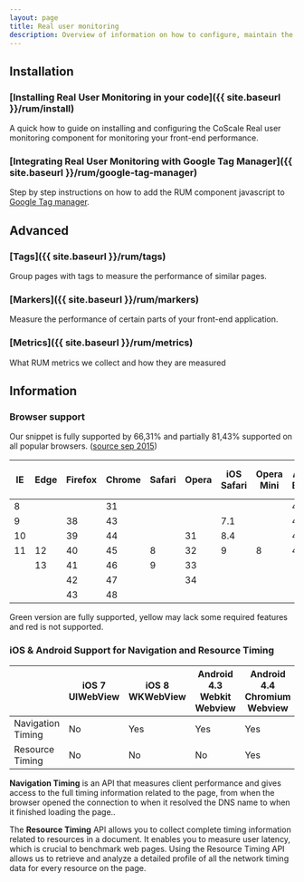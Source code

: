 ```yaml
---
layout: page
title: Real user monitoring
description: Overview of information on how to configure, maintain the CoScale real user monitoring component.
---
```


## Installation

### [Installing Real User Monitoring in your code]({{ site.baseurl }}/rum/install)
A quick how to guide on installing and configuring the CoScale Real user monitoring component for monitoring your front-end performance.

### [Integrating Real User Monitoring with Google Tag Manager]({{ site.baseurl }}/rum/google-tag-manager)
Step by step instructions on how to add the RUM component javascript to <a href="https://www.google.com/tagmanager/" target="_BLANK">Google Tag manager</a>.

## Advanced

### [Tags]({{ site.baseurl }}/rum/tags)
Group pages with tags to measure the performance of similar pages.

### [Markers]({{ site.baseurl }}/rum/markers)
Measure the performance of certain parts of your front-end application.

### [Metrics]({{ site.baseurl }}/rum/metrics)
What RUM metrics we collect and how they are measured

## Information

### Browser support

Our snippet is fully supported by 66,31% and partially 81,43% supported on all popular browsers. (<a href="http://caniuse.com/" target="_BLANK">source sep 2015</a>)

<table class="table table-hover table-browsers">
    <thead>
        <tr>
            <th>IE</th>
            <th>Edge</th>
            <th>Firefox</th>
            <th>Chrome</th>
            <th>Safari</th>
            <th>Opera</th>
            <th>iOS Safari</th>
            <th>Opera Mini</th>
            <th>Android Browser</th>
            <th>Chrome for Android</th>
        </tr>
    </thead>
    <tbody>
        <tr>
            <td class="danger">8</td>
            <td class=""></td>
            <td class=""></td>
            <td class="success">31</td>
            <td class=""></td>
            <td class=""></td>
            <td class=""></td>
            <td class=""></td>
            <td class="warning">4.1</td>
            <td class=""></td>
        </tr>
        <tr>
            <td class="warning">9</td>
            <td class=""></td>
            <td class="success">38</td>
            <td class="success">43</td>
            <td class=""></td>
            <td class=""></td>
            <td class="danger">7.1</td>
            <td class=""></td>
            <td class="warning">4.3</td>
            <td class=""></td>
        </tr>
        <tr>
            <td class="success">10</td>
            <td class=""></td>
            <td class="success">39</td>
            <td class="success">44</td>
            <td class=""></td>
            <td class="success">31</td>
            <td class="danger">8.4</td>
            <td class=""></td>
            <td class="success">4.4.4</td>
            <td class=""></td>
        </tr>
        <tr class="current">
            <td class="success">11</td>
            <td class="success">12</td>
            <td class="success">40</td>
            <td class="success">45</td>
            <td class="warning">8</td>
            <td class="success">32</td>
            <td class="warning">9</td>
            <td class="danger">8</td>
            <td class="success">44</td>
            <td class="success">44</td>
        </tr>
        <tr>
            <td class=""></td>
            <td class="success">13</td>
            <td class="success">41</td>
            <td class="success">46</td>
            <td class="warning">9</td>
            <td class="success">33</td>
            <td class=""></td>
            <td class=""></td>
            <td class=""></td>
            <td class=""></td>
        </tr>
        <tr>
            <td class=""></td>
            <td class=""></td>
            <td class="success">42</td>
            <td class="success">47</td>
            <td class=""></td>
            <td class="success">34</td>
            <td class=""></td>
            <td class=""></td>
            <td class=""></td>
            <td class=""></td>
        </tr>
        <tr>
            <td class=""></td>
            <td class=""></td>
            <td class="success">43</td>
            <td class="success">48</td>
            <td class=""></td>
            <td class=""></td>
            <td class=""></td>
            <td class=""></td>
            <td class=""></td>
            <td class=""></td>
        </tr>
    </tbody>
</table>
<span class="text-success">Green version are fully supported</span>, <span class="text-warning">yellow may lack some required features</span> and <span class="text-danger">red is not supported</span>.

### iOS & Android Support for Navigation and Resource Timing

<table class="table table-hover table-browsers">
    <thead>
        <tr>
            <th>&nbsp;</th>
            <th>iOS 7 UIWebView</th>
            <th>iOS 8 WKWebView</th>
            <th>Android 4.3 Webkit Webview</th>
            <th>Android 4.4 Chromium Webview</th>
        </tr>
    </thead>
    <tbody>
        <tr>
            <td class="">Navigation Timing</td>
            <td class="danger">No</td>
            <td class="success">Yes</td>
            <td class="success">Yes</td>
            <td class="success">Yes</td>
        </tr>
        <tr>
            <td class="">Resource Timing</td>
            <td class="danger">No</td>
            <td class="danger">No</td>
            <td class="danger">No</td>
            <td class="success">Yes</td>
        </tr>
    </tbody>
</table>


<span>**Navigation Timing** is an API that measures client performance and gives access to the full timing information related to the page, from when the browser opened the connection to when it resolved the DNS name to when it finished loading the page.</span>.

<span>The **Resource Timing** API allows you to collect complete timing information related to resources in a document. It enables you to measure user latency, which is crucial to benchmark web pages. Using the Resource Timing API allows us to retrieve and analyze a detailed profile of all the network timing data for every resource on the page.</span>
